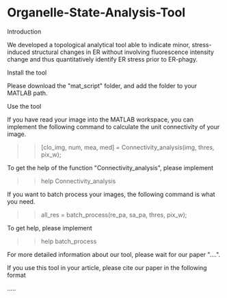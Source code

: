 # Organelle-State-Analysis-Tool

Introduction

We developed a topological analytical tool able to indicate minor, stress-induced structural changes in ER without involving fluorescence intensity change and thus quantitatively identify ER stress prior to ER-phagy.




Install the tool

Please download the "mat_script" folder, and add the folder to your MATLAB path.


Use the tool

If you have read your image into the MATLAB workspace, you can implement the following command to calculate the unit connectivity of your image.
>> [clo_img, num, mea, med] = Connectivity_analysis(img, thres, pix_w);

To get the help of the function "Connectivity_analysis", please implement
>> help Connectivity_analysis

If you want to batch process your images, the following command is what you need.
>> all_res = batch_process(re_pa, sa_pa, thres, pix_w);

To get help, please implement
>> help batch_process

For more detailed information about our tool, please wait for our paper "....". 

If you use this tool in your article, please cite our paper in the following format

.....

